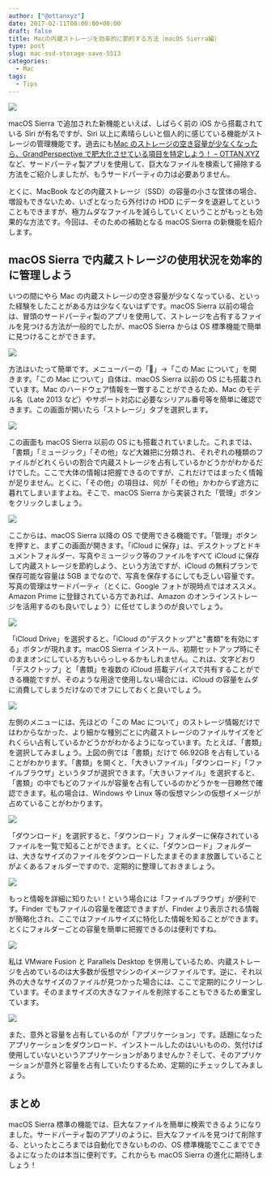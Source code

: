 ```yaml
---
author: ["@ottanxyz"]
date: 2017-02-11T00:00:00+00:00
draft: false
title: Macの内蔵ストレージを効率的に節約する方法（macOS Sierra編）
type: post
slug: mac-ssd-storage-save-5513
categories:
  - Mac
tags:
  - Tips
---
```


![](170211-589e83b9c1db7.jpg)

macOS Sierra で追加された新機能といえば、しばらく前の iOS から搭載されている Siri が有名ですが、Siri 以上に素晴らしいと個人的に感じている機能がストレージの管理機能です。過去にも[Mac のストレージの空き容量が少なくなったら、GrandPerspective で肥大化させている項目を特定しよう！ – OTTAN.XYZ](/posts/2016/02/mac-storage-grandperspective-6840/)など、サードパーティ製アプリを使用して、巨大なファイルを検索して掃除する方法をご紹介しましたが、もうサードパーティの力は必要ありません。

とくに、MacBook などの内蔵ストレージ（SSD）の容量の小さな筐体の場合、増設もできないため、いざとなったら外付けの HDD にデータを退避してということもできますが、極力ムダなファイルを減らしていくということがもっとも効果的な方法です。今回は、そのための補助となる macOS Sierra の新機能を紹介します。

## macOS Sierra で内蔵ストレージの使用状況を効率的に管理しよう

いつの間にやら Mac の内蔵ストレージの空き容量が少なくなっている、といった経験をしたことがある方は少なくないはずです。macOS Sierra 以前の場合は、冒頭のサードパーティ製のアプリを使用して、ストレージを占有するファイルを見つける方法が一般的でしたが、macOS Sierra からは OS 標準機能で簡単に見つけることができます。

![](170211-589e86ca3ebeb.png)

方法はいたって簡単です。メニューバーの「」→「この Mac について」を開きます。「この Mac について」自体は、macOS Sierra 以前の OS にも搭載されています。Mac のハードウェア情報を一瞥することができるため、Mac のモデル名（Late 2013 など）やサポート対応に必要なシリアル番号等を簡単に確認できます。この画面が開いたら「ストレージ」タブを選択します。

![](170211-589e83c5cf529.png)

この画面も macOS Sierra 以前の OS にも搭載されていました。これまでは、「書類」「ミュージック」「その他」など大雑把に分類され、それぞれの種類のファイルがどれくらいの割合で内蔵ストレージを占有しているかどうかがわかるだけでした。ここで大体の情報は把握できるのですが、これだけではまったく情報が足りません。とくに、「その他」の項目は、何が「その他」かわからず途方に暮れてしまいますよね。そこで、macOS Sierra から実装された「管理」ボタンをクリックしましょう。

![](170211-589e83cc2c802.png)

ここからは、macOS Sierra 以降の OS で使用できる機能です。「管理」ボタンを押すと、まずこの画面が開きます。「iCloud に保存」は、デスクトップとドキュメントフォルダー、写真やミュージック等のファイルをすべて iCloud に保存して内蔵ストレージを節約しよう、という方法ですが、iCloud の無料プランで保存可能な容量は 5GB までなので、写真を保存するにしても乏しい容量です。写真の管理はサードパーティ（とくに、Google フォトが現時点ではオススメ。Amazon Prime に登録されている方であれば、Amazon のオンラインストレージを活用するのも良いでしょう）に任せてしまうのが良いでしょう。

![](170211-589e83d35606e.png)

「iCloud Drive」を選択すると、「iCloud の"デスクトップ"と"書類"を有効にする」ボタンが現れます。macOS Sierra インストール、初期セットアップ時にそのままオンにしている方もいらっしゃるかもしれません。これは、文字どおり「デスクトップ」と「書類」を複数の iCloud 搭載デバイスで共有することができる機能ですが、そのような用途で使用しない場合には、iCloud の容量をムダに消費してしまうだけなのでオフにしておくと良いでしょう。

![](170211-589e83da10027.png)

左側のメニューには、先ほどの「この Mac について」のストレージ情報だけではわからなかった、より細かな種別ごとに内蔵ストレージのファイルサイズをどれくらい占有しているかどうかがわかるようになっています。たとえば、「書類」を選択してみましょう。上図の例では「書類」だけで 66.92GB を占有していることがわかります。「書類」を開くと、「大きいファイル」「ダウンロード」「ファイルブラウザ」というタブが選択できます。「大きいファイル」を選択すると、「書類」の中でもどのファイルが容量を占有しているのかどうかを一目瞭然で確認できます。私の場合は、Windows や Linux 等の仮想マシンの仮想イメージが占めていることがわかります。

![](170211-589e83e0b8f1c.png)

「ダウンロード」を選択すると、「ダウンロード」フォルダーに保存されているファイルを一覧で知ることができます。とくに、「ダウンロード」フォルダーは、大きなサイズのファイルをダウンロードしたままそのまま放置していることがよくあるフォルダーですので、定期的に整理しておきましょう。

![](170211-589e83e70d555.png)

もっと情報を詳細に知りたい！という場合には「ファイルブラウザ」が便利です。Finder でもファイルの容量を確認できますが、Finder より表示される情報が簡略化され、ここではファイルサイズに特化した情報を知ることができます。とくにフォルダーごとの容量を簡単に把握できるのは便利ですね。

![](170211-589e83ed47f27.png)

私は VMware Fusion と Parallels Desktop を併用しているため、内蔵ストレージを占めているのは大多数が仮想マシンのイメージファイルです。逆に、それ以外の大きなサイズのファイルが見つかった場合には、ここで定期的にクリーンしています。そのままサイズの大きなファイルを削除することもできるため重宝しています。

![](170211-589e83f47d315.png)

また、意外と容量を占有しているのが「アプリケーション」です。話題になったアプリケーションをダウンロード、インストールしたのはいいものの、気付けば使用していないというアプリケーションがありませんか？そして、そのアプリケーションが意外と容量を占有していたりするため、定期的にチェックしてみましょう。

## まとめ

macOS Sierra 標準の機能では、巨大なファイルを簡単に検索できるようになりました。サードパーティ製のアプリのように、巨大なファイルを見つけて削除する、といったところまでは自動化できないものの、OS 標準機能でここまでできるよになったのは本当に便利です。これからも macOS Sierra の進化に期待しましょう！
